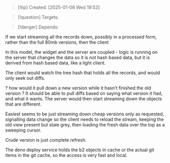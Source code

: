 
>[!tip] Created: [2025-01-08 Wed 19:52]

>[!question] Targets: 

>[!danger] Depends: 

If we start streaming all the records down, possibly in a processed form, rather than the full 80mb versions, then the client

In this model, the widget and the server are coupled - logic is running on the server that changes the data so it is not hash based data, but it is derived from hash based data, like a light client.

The client would watch the tree hash that holds all the records, and would only seek out diffs.

? how would it pull down a new version while it hasn't finished the old version ?
It should be able to pull diffs based on saying what version it had, and what it wants.  The server would then start streaming down the objects that are different.

Easiest seems to be just streaming down cheap versions only as requested, signalling data change so the client needs to reload the stream, keeping the old view present but stale grey, then loading the fresh data over the top as a sweeping cursor.

Crude version is just complete refresh.

The deno deploy service holds the b2 objects in cache or the actual git items in the git cache, so the access is very fast and local.
